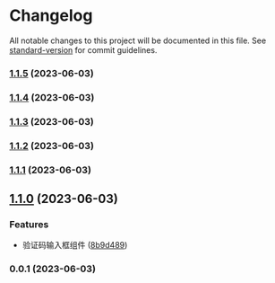 # Changelog

All notable changes to this project will be documented in this file. See [standard-version](https://github.com/conventional-changelog/standard-version) for commit guidelines.

### [1.1.5](https://github.com/CryUshio/vue3-code-input/compare/v1.1.4...v1.1.5) (2023-06-03)

### [1.1.4](https://github.com/CryUshio/vue3-code-input/compare/v1.1.3...v1.1.4) (2023-06-03)

### [1.1.3](https://github.com/CryUshio/vue3-code-input/compare/v1.1.2...v1.1.3) (2023-06-03)

### [1.1.2](https://github.com/CryUshio/vue3-code-input/compare/v1.1.1...v1.1.2) (2023-06-03)

### [1.1.1](https://github.com/CryUshio/vue3-code-input/compare/v1.1.0...v1.1.1) (2023-06-03)

## [1.1.0](https://github.com/CryUshio/vue3-code-input/compare/v0.0.1...v1.1.0) (2023-06-03)


### Features

* 验证码输入框组件 ([8b9d489](https://github.com/CryUshio/vue3-code-input/commit/8b9d48939669b1affa2ac19b6d5d1e7bd8c33314))

### 0.0.1 (2023-06-03)

